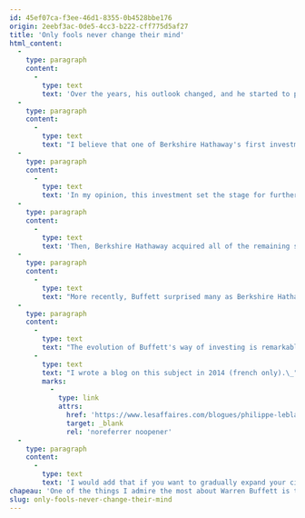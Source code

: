 ```yaml
---
id: 45ef07ca-f3ee-46d1-8355-0b4528bbe176
origin: 2eebf3ac-0de5-4cc3-b222-cff775d5af27
title: 'Only fools never change their mind'
html_content:
  -
    type: paragraph
    content:
      -
        type: text
        text: 'Over the years, his outlook changed, and he started to pay particular attention to the quality of a company, to the sustainability of its business model. Mr. Buffett often repeats that it was thanks to his long-time partner, Charlie Munger, that he adjusted the way he invests.'
  -
    type: paragraph
    content:
      -
        type: text
        text: "I believe that one of Berkshire Hathaway's first investments that confirmed its new focus on quality businesses was its purchase of See’s Candies, a candy and chocolate maker, acquired in 1972 for US$25 million. See’s had already developed a recognized brand in California and had a loyal following. In addition, the company’s business model required little capital and generated significant free cash flow, while achieving high profit margins. In Berkshire Hathaway's 2019 annual letter to shareholders, Buffett mentioned that See’s Candies had generated pre-tax profits of over $2.0 billion for Berkshire since its acquisition in 1972."
  -
    type: paragraph
    content:
      -
        type: text
        text: 'In my opinion, this investment set the stage for further investments by Berkshire Hathaway in high quality companies such as Coca-Cola in 1988 or the acquisition of the rest of the GEICO insurance company in 1996.'
  -
    type: paragraph
    content:
      -
        type: text
        text: 'Then, Berkshire Hathaway acquired all of the remaining shares of Burlington Northern Santa Fe (BNSF) in 2010 for nearly US$34 billion. To my knowledge, prior to this investment, Berkshire had never invested in the railway industry. Here again, Buffett relied on the particularly high barriers to entry in the industry and the sustainability of BNSF’s business model.'
  -
    type: paragraph
    content:
      -
        type: text
        text: "More recently, Buffett surprised many as Berkshire Hathaway became one of Apple’s largest shareholders. The company now owns more than 5% of the shares of this technology company. Yet Buffett had always said that technology was outside his area of competence! However, as of December 31, 2020, the cost of Berkshire Hathaway's investment was nearly US$31.1 billion while its value was US$120.4 billion, a capital gain of nearly US$90 billion."
  -
    type: paragraph
    content:
      -
        type: text
        text: "The evolution of Buffett's way of investing is remarkable and I think it sets an example for investors to follow. For our part, about two years ago, we made the strategic decision to broaden our horizons and no longer exclude the securities of foreign companies in our investment universe. Yet we had always said that we would rather invest in North American companies that do business internationally rather than invest directly in foreign companies. "
      -
        type: text
        text: "I wrote a blog on this subject in 2014 (french only).\_"
        marks:
          -
            type: link
            attrs:
              href: 'https://www.lesaffaires.com/blogues/philippe-leblanc/investir-a-l-international-sans-encourir-tous-les-risques/568791'
              target: _blank
              rel: 'noreferrer noopener'
  -
    type: paragraph
    content:
      -
        type: text
        text: 'I would add that if you want to gradually expand your circle of expertise as an investor, you have to be prepared to step out of that circle somewhat – this is the only way to keep improving. The decision to expand our horizons internationally has allowed us to find a few quality companies at good prices in recent years. Only fools never change their mind.'
chapeau: 'One of the things I admire the most about Warren Buffett is that he has been able to adapt and adjust the way he invests over the many decades of his career as an investor. Initially, in the 1950s, he was very successful investing in securities with a lot of "value", securities that he could buy at $0.50 when he valued them at $1. This was essentially the method instilled in him by his mentor and teacher, Benjamin Graham. At the time, Buffett didn''t pay much attention to the quality of a company, as long as he could buy the stock at a steep discount to his estimate of its intrinsic value.'
slug: only-fools-never-change-their-mind
---
```

